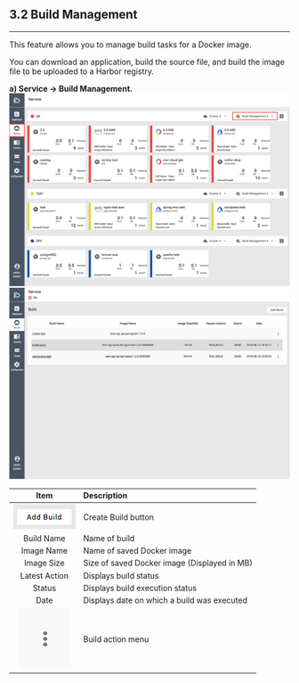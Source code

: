 ## 3.2 Build Management

---

This feature allows you to manage build tasks for a Docker image.

You can download an application, build the source file, and build the image file to be uploaded to a Harbor registry.

**a\) Service → Build Management.**![](/assets/EN/2.5/3.2_1.png)![](/assets/EN/2.5/3.2_2.png)

| **Item** | **Description** |
| :---: | :--- |
| ![](/assets/EN/2.5/3.2_3.png) | Create Build button |
| Build Name | Name of build |
| Image Name | Name of saved Docker image |
| Image Size | Size of saved Docker image \(Displayed in MB\) |
| Latest Action | Displays build status |
| Status | Displays build execution status |
| Date | Displays date on which a build was executed |
| ![](/assets/EN/2.5/3.2_4.png) | Build action menu |



